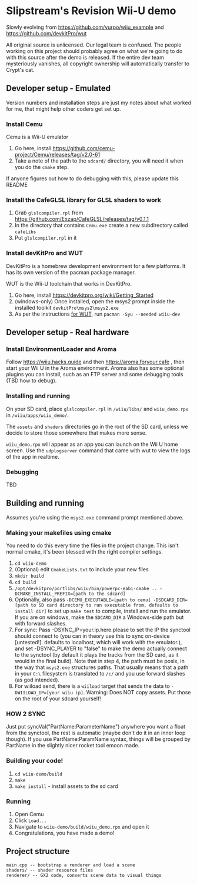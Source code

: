 # Slipstream's Revision Wii-U demo

Slowly evolving from https://github.com/vurpo/wiiu_example and https://github.com/devkitPro/wut

All original source is unlicensed. Our legal team is confused. The people working on this project should probably agree on what we're going to do with this source after the demo is released. If the entire dev team mysteriously vanishes, all copyright ownership will automatically transfer to Crypt's cat.

## Developer setup - Emulated

Version numbers and installation steps are just my notes about what worked for me, that might help other coders get set up.

### Install Cemu

Cemu is a Wii-U emulator

1. Go here, install https://github.com/cemu-project/Cemu/releases/tag/v2.0-61
2. Take a note of the path to the `sdcard/` directory, you will need it when you do the `cmake` step.

If anyone figures out how to do debugging with this, please update this README

### Install the CafeGLSL library for GLSL shaders to work

1. Grab `glslcompiler.rpl` from https://github.com/Exzap/CafeGLSL/releases/tag/v0.1.1
2. In the directory that contains `Cemu.exe` create a new subdirectory called `cafeLibs`
3. Put `glslcompiler.rpl` in it

### Install devKitPro and WUT

DevKitPro is a homebrew development environment for a few platforms. It has its own version of the pacman package manager.

WUT is the Wii-U toolchain that works in DevKitPro.

1. Go here, install https://devkitpro.org/wiki/Getting_Started
2. (windows-only) Once installed, open the msys2 prompt inside the installed toolkit `devkitPro\msys2\msys2.exe`
3. As per the instructions [for WUT](https://github.com/devkitPro/wut), run `pacman -Syu --needed wiiu-dev`

## Developer setup - Real hardware

### Install EnvironmentLoader and Aroma

Follow https://wiiu.hacks.guide and then https://aroma.foryour.cafe , then start your Wii U in the Aroma environment. Aroma also has some optional plugins you can install, such as an FTP server and some debugging tools (TBD how to debug).

### Installing and running

On your SD card, place `glslcompiler.rpl` in `/wiiu/libs/` and `wiiu_demo.rpx` in `/wiiu/apps/wiiu_demo/`.

The `assets` and `shaders` directories go in the root of the SD card, unless we decide to store those somewhere that makes more sense.

`wiiu_demo.rpx` will appear as an app you can launch on the Wii U home screen. Use the `udplogserver` command that came with wut to view the logs of the app in realtime.

### Debugging

TBD

## Building and running

Assumes you're using the `msys2.exe` command prompt mentioned above.

### Making your makefiles using cmake

You need to do this every time the files in the project change. 
This isn't normal cmake, it's been blessed with the right compiler settings.

1. `cd wiiu-demo`
2. (Optional) edit `CmakeLists.txt` to include your new files
2. `mkdir build`
3. `cd build`
4. `/opt/devkitpro/portlibs/wiiu/bin/powerpc-eabi-cmake .. -DCMAKE_INSTALL_PREFIX=[path to the sdcard]`
5. Optionally, also pass `-DCEMU_EXECUTABLE=[path to cemu] -DSDCARD_DIR=[path to SD card directory to run executable from, defaults to install dir]` to set up `make test` to compile, install and run the emulator. If you are on windows, make the `SDCARD_DIR` a Windows-side path but with forward slashes.
6. For sync: Pass -DSYNC_IP=your.ip.here.please to set the IP the synctool should connect to (you can in theory use this to sync on-device [untested!]. defaults to localhost, which will work with the emulator.), and set -DSYNC_PLAYER to "false" to make the demo actually connect to the synctool (by default it plays the tracks from the SD card, as it would in the final build).
Note that in step 4, the path must be posix, in the way that `msys2.exe` structures paths. That usually means that a path in your `C:\` filesystem is translated to `/c/` and you use forward slashes (as god intended).
7. For wiiload send, there is a `wiiload` target that sends the data to `-DWIILOAD_IP=[your wiiu ip]`. Warning: Does NOT copy assets. Put those on the root of your sdcard yourself!

### HOW 2 SYNC

Just put syncVal("PartName:ParameterName") anywhere you want a float from the synctool, the rest is automatic (maybe don't do it in an inner loop though). If you use PartName:ParamName syntax, things will be grouped by PartName in the slightly nicer rocket tool emoon made. 

### Building your code!

1. `cd wiiu-demo/build`
2. `make`
3. `make install` - install assets to the sd card

### Running

1. Open Cemu
2. Click `Load...`
3. Navigate to `wiiu-demo/build/wiiu_demo.rpx` and open it
4. Congratulations, you have made a demo!

## Project structure

```
main.cpp -- bootstrap a renderer and load a scene
shaders/ -- shader resource files
renderer/ -- GX2 code, converts scene data to visual things
```